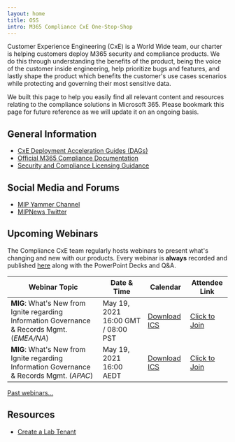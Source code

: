 ```yaml
---
layout: home
title: OSS
intro: M365 Compliance CxE One-Stop-Shop
---
```


Customer Experience Engineering (CxE) is a World Wide team, our charter is helping customers deploy M365 security and compliance products. We do this through understanding the benefits of the product, being the voice of the customer inside engineering, help prioritize bugs and features,  and lastly shape the product which benefits the customer's use cases scenarios while protecting and governing their most sensitive data.

We built this page to help you easily find all relevant content and resources relating to the compliance solutions in Microsoft 365. Please bookmark this page for future reference as we will update it on an ongoing basis.

## General Information

* [CxE Deployment Acceleration Guides (DAGs)](dag)
* [Official M365 Compliance Documentation](https://docs.microsoft.com/en-us/microsoft-365/compliance/?view=o365-worldwide)
* [Security and Compliance Licensing Guidance](https://docs.microsoft.com/en-us/office365/servicedescriptions/microsoft-365-service-descriptions/microsoft-365-tenantlevel-services-licensing-guidance/microsoft-365-security-compliance-licensing-guidance)

## Social Media and Forums

* [MIP Yammer Channel](https://aka.ms/MIPC/AskMIPTeam)
* [MIPNews Twitter](https://twitter.com/MIPNews)

## Upcoming Webinars

The Compliance CxE team regularly hosts webinars to present what's changing and new with our products.  Every webinar is **always** recorded and published [here](webinars) along with the PowerPoint Decks and Q&A.

|Webinar Topic|Date & Time|Calendar|Attendee Link|
|---|---|---|---|
|**MIG**: What's New from Ignite regarding Information Governance & Records Mgmt. (*EMEA/NA*)|May 19, 2021 16:00 GMT / 08:00 PST|[Download ICS](https://aka.ms/GetInvite-MIGatIgnite-EMEA/NA)|[Click to Join](https://aka.ms/Join-MIGatIgnite-EMEA/NA)|
|**MIG**: What's New from Ignite regarding Information Governance & Records Mgmt. (*APAC*)|May 19, 2021 16:00 AEDT|[Download ICS](https://aka.ms/GetInvite-MIGatIgnite-APAC)|[Click to Join](https://aka.ms/Join-MIGatIgnite-APAC)|

[Past webinars...](webinars)

## Resources

* [Create a Lab Tenant](index)